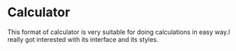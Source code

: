 # Calculator
This format of calculator is very suitable for doing calculations in easy way.I really got interested with its interface and its styles.
